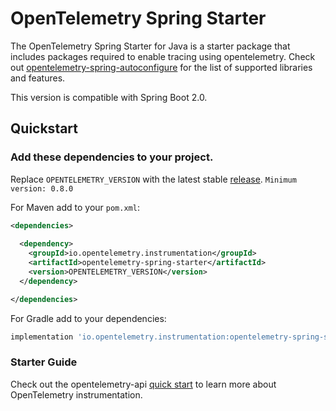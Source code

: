 # OpenTelemetry Spring Starter

The OpenTelemetry Spring Starter for Java is a starter package that includes packages required to enable tracing using opentelemetry. Check out [opentelemetry-spring-autoconfigure](../spring-boot-autoconfigure/README.md#features) for the list of supported libraries and features.

This version is compatible with Spring Boot 2.0.

## Quickstart

### Add these dependencies to your project.

Replace `OPENTELEMETRY_VERSION` with the latest stable [release](https://mvnrepository.com/artifact/io.opentelemetry). 
`Minimum version: 0.8.0`

For Maven add to your `pom.xml`:
```xml
<dependencies>
  
  <dependency>
    <groupId>io.opentelemetry.instrumentation</groupId>
    <artifactId>opentelemetry-spring-starter</artifactId>
    <version>OPENTELEMETRY_VERSION</version>
  </dependency>

</dependencies>
```

For Gradle add to your dependencies:
```groovy
implementation 'io.opentelemetry.instrumentation:opentelemetry-spring-starter:OPENTELEMETRY_VERSION'
```

### Starter Guide

Check out the opentelemetry-api [quick start](https://github.com/open-telemetry/opentelemetry-java/blob/master/QUICKSTART.md) to learn more about OpenTelemetry instrumentation.